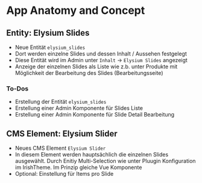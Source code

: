# App Anatomy and Concept

## Entity: Elysium Slides
- Neue Entität `elysium_slides`
- Dort werden einzelne Slides und dessen Inhalt / Aussehen festgelegt
- Diese Entität wird im Admin unter `Inhalt` -> `Elysium Slides` angezeigt
- Anzeige der einzelnen Slides als Liste wie z.b. unter Produkte mit Möglichkeit der Bearbeitung des Slides (Bearbeitungsseite)

### To-Dos
- Erstellung der Entität `elysium_slides`
- Erstellung einer Admin Komponente für Slides Liste
- Erstellung einer Admin Komponente für Slide Detail Bearbeitung

## CMS Element: Elysium Slider
- Neues CMS Element `Elysium Slider`
- In diesem Element werden hauptsächlich die einzelnen Slides ausgewählt. Durch Enitiy Multi-Selection wie unter Pluugin Konfiguration im IrishTheme. Im Prinzip gleiche Vue Komponente
- Optional: Einstellung für Items pro Slide